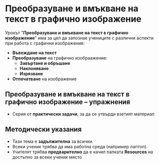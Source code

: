 # Преобразуване и вмъкване на текст в графично изображение

Урокът "**Преобразуване и вмъкване на текст в графично изображение**" има за цел да запознае учениците с различни аспекти при работа с графични изображения:
 - **Въвеждане на текст**
 - **Преобразуване** на графично изобраажение:
   - **Завъртане и обръшане**
   - **Наклоняване**
   - **Изрязване**
 - **Отпечатване** на изображение

## Преобразуване и вмъкване на текст в графично изображение – упражнения
  - Серия от **практически задачи**, за да се утвърди взетият материал

## Методически указания
  - Тази тема е **задължителна** за всички.
  - Всеки ученик трябва да има работна среда (например лаптоп).
  - Учителят трябва **предварително** да е качил папката **Resources** на достъпно за всеки ученик място
